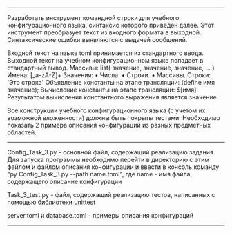 ----------------------

Разработать инструмент командной строки для учебного конфигурационного 
языка, синтаксис которого приведен далее. Этот инструмент преобразует текст из 
входного формата в выходной. Синтаксические ошибки выявляются с выдачей 
сообщений. 


Входной текст на языке toml принимается из стандартного ввода. Выходной 
текст на учебном конфигурационном языке попадает в стандартный вывод. 
Массивы: 
list( значение, значение, значение, ... ) 
Имена: 
[_a-zA-Z]+ 
Значения: 
• Числа. 
• Строки. 
• Массивы. 
Строки: 
'Это строка' 
Объявление константы на этапе трансляции: 
(define имя значение); 
Вычисление константы на этапе трансляции: 
$[имя] 
Результатом вычисления константного выражения является значение. 


Все конструкции учебного конфигурационного языка (с учетом их 
возможной вложенности) должны быть покрыты тестами. Необходимо показать 2 
примера описания конфигураций из разных предметных областей. 

----------------------

Config_Task_3.py - основной файл, содержащий реализацию задания. Для запуска программы необходимо перейти в директорию с этим файлом и файлом описания конфигурации и ввести в консоль команду "py Config_Task_3.py --path name.toml", где name - имя файла, содержащего описание конфигурации

Task_3_test.py - файл, содержащий реализацию тестов, написанных с помощью библиотеки unittest

server.toml и database.toml - примеры описания конфигураций


----------------------
